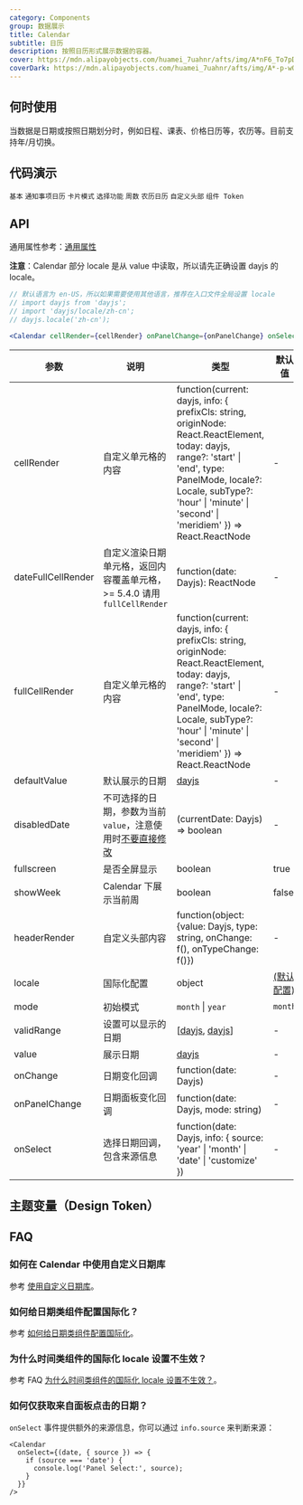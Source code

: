 ```yaml
---
category: Components
group: 数据展示
title: Calendar
subtitle: 日历
description: 按照日历形式展示数据的容器。
cover: https://mdn.alipayobjects.com/huamei_7uahnr/afts/img/A*nF6_To7pDSAAAAAAAAAAAAAADrJ8AQ/original
coverDark: https://mdn.alipayobjects.com/huamei_7uahnr/afts/img/A*-p-wQLik200AAAAAAAAAAAAADrJ8AQ/original
---
```


## 何时使用

当数据是日期或按照日期划分时，例如日程、课表、价格日历等，农历等。目前支持年/月切换。

## 代码演示

<!-- prettier-ignore -->
<code src="./demo/basic.tsx" clientOnly>基本</code>
<code src="./demo/notice-calendar.tsx" clientOnly>通知事项日历</code>
<code src="./demo/card.tsx" clientOnly>卡片模式</code>
<code src="./demo/select.tsx" clientOnly>选择功能</code>
<code src="./demo/week-number.tsx" clientOnly version="5.23.0">周数</code>
<code src="./demo/lunar.tsx" clientOnly>农历日历</code>
<code src="./demo/customize-header.tsx" clientOnly>自定义头部</code>
<code src="./demo/component-token.tsx" debug>组件 Token</code>

## API

通用属性参考：[通用属性](/docs/react/common-props)

**注意**：Calendar 部分 locale 是从 value 中读取，所以请先正确设置 dayjs 的 locale。

```jsx
// 默认语言为 en-US，所以如果需要使用其他语言，推荐在入口文件全局设置 locale
// import dayjs from 'dayjs';
// import 'dayjs/locale/zh-cn';
// dayjs.locale('zh-cn');

<Calendar cellRender={cellRender} onPanelChange={onPanelChange} onSelect={onSelect} />
```

| 参数 | 说明 | 类型 | 默认值 | 版本 |
| --- | --- | --- | --- | --- |
| cellRender | 自定义单元格的内容 | function(current: dayjs, info: { prefixCls: string, originNode: React.ReactElement, today: dayjs, range?: 'start' \| 'end', type: PanelMode, locale?: Locale, subType?: 'hour' \| 'minute' \| 'second' \| 'meridiem' }) => React.ReactNode | - | 5.4.0 |
| dateFullCellRender | 自定义渲染日期单元格，返回内容覆盖单元格，>= 5.4.0 请用 `fullCellRender` | function(date: Dayjs): ReactNode | - | < 5.4.0 |
| fullCellRender | 自定义单元格的内容 | function(current: dayjs, info: { prefixCls: string, originNode: React.ReactElement, today: dayjs, range?: 'start' \| 'end', type: PanelMode, locale?: Locale, subType?: 'hour' \| 'minute' \| 'second' \| 'meridiem' }) => React.ReactNode | - | 5.4.0 |
| defaultValue | 默认展示的日期 | [dayjs](https://day.js.org/) | - |  |
| disabledDate | 不可选择的日期，参数为当前 `value`，注意使用时[不要直接修改](https://github.com/ant-design/ant-design/issues/30987) | (currentDate: Dayjs) => boolean | - |  |
| fullscreen | 是否全屏显示 | boolean | true |  |
| showWeek | Calendar 下展示当前周 | boolean | false | 5.23.0 |
| headerRender | 自定义头部内容 | function(object:{value: Dayjs, type: string, onChange: f(), onTypeChange: f()}) | - |  |
| locale | 国际化配置 | object | [(默认配置)](https://github.com/ant-design/ant-design/blob/master/components/date-picker/locale/example.json) |  |
| mode | 初始模式 | `month` \| `year` | `month` |  |
| validRange | 设置可以显示的日期 | \[[dayjs](https://day.js.org/), [dayjs](https://day.js.org/)] | - |  |
| value | 展示日期 | [dayjs](https://day.js.org/) | - |  |
| onChange | 日期变化回调 | function(date: Dayjs) | - |  |
| onPanelChange | 日期面板变化回调 | function(date: Dayjs, mode: string) | - |  |
| onSelect | 选择日期回调，包含来源信息 | function(date: Dayjs, info: { source: 'year' \| 'month' \| 'date' \| 'customize' }) | - | `info`: 5.6.0 |

## 主题变量（Design Token）

<ComponentTokenTable component="Calendar"></ComponentTokenTable>

## FAQ

### 如何在 Calendar 中使用自定义日期库

参考 [使用自定义日期库](/docs/react/use-custom-date-library#calendar)。

### 如何给日期类组件配置国际化？

参考 [如何给日期类组件配置国际化](/components/date-picker-cn#%E5%9B%BD%E9%99%85%E5%8C%96%E9%85%8D%E7%BD%AE)。

### 为什么时间类组件的国际化 locale 设置不生效？

参考 FAQ [为什么时间类组件的国际化 locale 设置不生效？](/docs/react/faq#为什么时间类组件的国际化-locale-设置不生效)。

### 如何仅获取来自面板点击的日期？

`onSelect` 事件提供额外的来源信息，你可以通过 `info.source` 来判断来源：

```tsx
<Calendar
  onSelect={(date, { source }) => {
    if (source === 'date') {
      console.log('Panel Select:', source);
    }
  }}
/>
```
